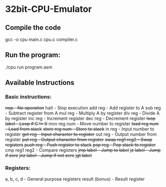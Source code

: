# 32bit-CPU-Emulator

## Compile the code
gcc -o cpu main.c cpu.c compiler.c

## Run the program:
./cpu run program.asm

## Available Instructions
### Basic instructions:

~~nop - No operation~~
halt - Stop execution
add reg - Add register to A
sub reg - Subtract register from A
mul reg - Multiply A by register
div reg - Divide A by register
inc reg - Increment register
dec reg - Decrement register
~~loop label - Loop if C != 0~~
mov reg num - Move number to register
~~load reg num - Load from stack~~
~~store reg num - Store to stack~~
in reg - Input number to register
~~get reg - Input character to register~~
out reg - Output number from register
~~put reg - Output character from register~~
~~swap reg1 reg2 - Swap registers~~
~~push reg - Push register to stack~~
~~pop reg - Pop stack to register~~
cmp reg1 reg2 - Compare registers
~~jmp label - Jump to label~~
~~jz label - Jump if zero~~
~~jnz label - Jump if not zero~~
~~jgt label~~

### Registers:
a, b, c, d - General purpose registers
result (bonus) - Result register